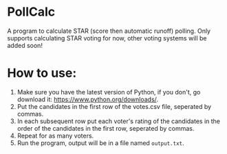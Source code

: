 # PollCalc
A program to calculate STAR (score then automatic runoff) polling. Only supports calculating STAR voting for now, other voting systems will be added soon!

# How to use:
1. Make sure you have the latest version of Python, if you don't, go download it: https://www.python.org/downloads/.
2. Put the candidates in the first row of the votes.csv file, seperated by commas.
3. In each subsequent row put each voter's rating of the candidates in the order of the candidates in the first row, seperated by commas.
4. Repeat for as many voters.
5. Run the program, output will be in a file named `output.txt`.
